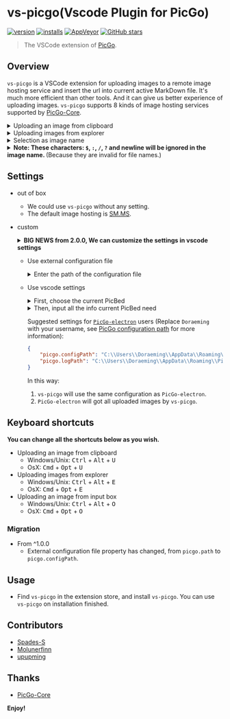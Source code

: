 # vs-picgo(Vscode Plugin for PicGo)

[![version](https://img.shields.io/vscode-marketplace/v/Spades.vs-picgo.svg?style=flat-square&label=vscode%20marketplace)](https://marketplace.visualstudio.com/items?itemName=Spades.vs-picgo)
[![installs](https://img.shields.io/vscode-marketplace/d/Spades.vs-picgo.svg?style=flat-square)](https://marketplace.visualstudio.com/items?itemName=Spades.vs-picgo)
[![AppVeyor](https://img.shields.io/appveyor/ci/upupming/vs-picgo.svg?style=flat-square&label=appveyor%20build)](https://ci.appveyor.com/project/PicGo/vs-picgo)
[![GitHub stars](https://img.shields.io/github/stars/PicGo/vs-picgo.svg?style=flat-square&label=github%20stars)](https://github.com/PicGo/vs-picgo)

> The VSCode extension of [PicGo](https://github.com/PicGo).

## Overview

`vs-picgo` is a VSCode extension for uploading images to a remote image hosting service and insert the url into current active MarkDown file. It's much more efficient than other tools. And it can give us better experience of uploading images. `vs-picgo` supports 8 kinds of image hosting services supported by [PicGo-Core](https://github.com/PicGo/PicGo-Core).

<details>
<summary>Uploading an image from clipboard</summary>

![clipboard.gif](https://i.loli.net/2019/03/21/5c93900712842.gif)

</details>
<details>
<summary>Uploading images from explorer</summary>

![explorer.gif](https://i.loli.net/2019/03/21/5c9390959d7a1.gif)

</details>
<details>
<summary>Selection as image name</summary>

![inputbox.gif](https://i.loli.net/2019/03/21/5c939163807b6.gif)

</details>

<details>
<summary><b>Note: These characters: <code>$</code>, <code>:</code>, <code>/</code>, <code>?</code> and newline will be ignored in the image name. </b>(Because they are invalid for file names.)</summary>

![image name.gif](https://i.loli.net/2019/03/21/5c9392c749d99.gif)

</details>

## Settings

- out of box
  - We could use `vs-picgo` without any setting.
  - The default image hosting is [SM.MS](https://sm.ms/).
- custom  

  <details>
  <summary>
  <b>BIG NEWS from 2.0.0, We can customize the settings in vscode settings</b>
  </summary>

  ![20190406155436.png](https://i.loli.net/2019/04/06/5ca85b3f1b952.png)
  
  </details>

  - Use external configuration file
    <details>
    <summary>
    Enter the path of the configuration file
    </summary>

    ![20190406155620.png](https://i.loli.net/2019/04/06/5ca85ba6c5858.png)

    </details>

  - Use vscode settings
    <details>
    <summary>
    First, choose the current PicBed
    </summary>

    ![20190406155908.png](https://i.loli.net/2019/04/06/5ca85c4f0f93e.png)

    </details>

    <details>
    <summary>
    Then, input all the info current PicBed need
    </summary>

    ![20190406160045.png](https://i.loli.net/2019/04/06/5ca85cb35667c.png)

    </details>

    Suggested settings for [`PicGo-electron`](https://github.com/Molunerfinn/PicGo) users (Replace `Doraeming` with your username, see [PicGo configuration path](https://picgo.github.io/PicGo-Doc/zh/guide/config.html#%E9%85%8D%E7%BD%AE%E6%89%8B%E5%86%8C) for more information):

    ```json
    {
        "picgo.configPath": "C:\\Users\\Doraeming\\AppData\\Roaming\\PicGo\\data.json",
        "picgo.logPath": "C:\\Users\\Doraeming\\AppData\\Roaming\\PicGo\\data.json"
    }
    ```

    In this way:

    1. `vs-picgo` will use the same configuration as `PicGo-electron`.
    2. `PicGo-electron` will got all uploaded images by `vs-picgo`.

## Keyboard shortcuts

**You can change all the shortcuts below as you wish.**

- Uploading an image from clipboard
  - Windows/Unix: <kbd>Ctrl</kbd> + <kbd>Alt</kbd> + <kbd>U</kbd>
  - OsX: <kbd>Cmd</kbd> + <kbd>Opt</kbd> + <kbd>U</kbd>
- Uploading images from explorer
  - Windows/Unix: <kbd>Ctrl</kbd> + <kbd>Alt</kbd> + <kbd>E</kbd>
  - OsX: <kbd>Cmd</kbd> + <kbd>Opt</kbd> + <kbd>E</kbd>
- Uploading an image from input box
  - Windows/Unix: <kbd>Ctrl</kbd> + <kbd>Alt</kbd> + <kbd>O</kbd>
  - OsX: <kbd>Cmd</kbd> + <kbd>Opt</kbd> + <kbd>O</kbd>

### Migration

- From ^1.0.0
  - External configuration file property has changed, from `picgo.path` to `picgo.configPath`.

## Usage

- Find `vs-picgo` in the extension store, and install `vs-picgo`. You can use `vs-picgo` on installation finished.

## Contributors

- [Spades-S](https://github.com/Spades-S)
- [Molunerfinn](https://github.com/Molunerfinn)
- [upupming](https://github.com/upupming)

## Thanks

- [PicGo-Core](https://github.com/PicGo/PicGo-Core)

**Enjoy!**
